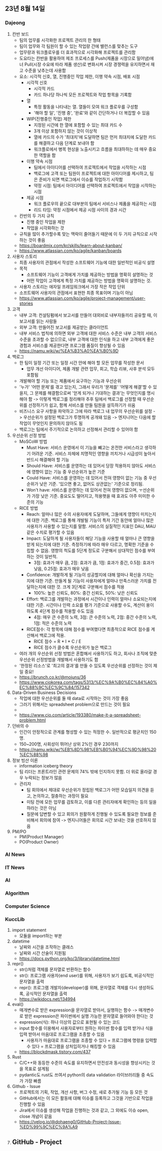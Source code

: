 ## 23년 8월 14일

### Dajeong
1. 칸반 보드
    - 팀의 업무를 시각화한 프로젝트 관리의 한 형태
    - 팀이 업무와 각 팀원이 할 수 있는 작업량 간에 밸런스를 맞추는 도구
    - 업무량과 워크플로우를 더 효과적으로 시각화해 프로젝트를 관리함
    - 도요타는 칸반을 활용하여 제조 프로세스를 Push(제품을 시장으로 밀어냄)에너 Pull(시장 수요에 따라 제품 생산)로 변화시켜 시장 경쟁력을 유지하면서 재고 수준을 낮추는데 사용함
    - 요소:  시각적 신호, 열, 진행중인 작업 제한, 이행 약속 시점, 배포 시점
        - 시각적 신호
            - 시각적 카드
            - 카드 하나당 하나씩 모든 프로젝트와 작업 항목을 기록함
        - 열
            - 특정 활동을 나타내는 열. 열들이 모여 워크 플로우를 구성함
            - '해야 할 일', '진행 중', '완료'와 같이 간단하거나 더 복잡할 수 있음
        - WIP(진행중인 작업) 제한
            - 지정된 시간에 한 열에 포함할 수 있는 최대 카드 수
            - 3개 이상 포함하지 않는 것이 이상적
            - 열에 카드의 수가 '최대치'에 도달하면 팀은 먼저 최대치에 도달한 카드를 해결하고 다음 단계로 보내야 함
            - 워크플로에서 병목 현상을 노출시키고 흐름을 최대하하는 데 매우 중요한 역할을 함
        - 이행 약속 시점
            - 팀에서 아이디어를 선택하여 프로젝트에서 작업을 시작하는 시점
            - 백로그에 고객 또는 팀원이 프로젝트에 대한 아이디어를 제시하고, 팀은 준비가 되면 백로그에서 이슈를 작업하기 시작함
            - 약정 시점: 팀에서 아이디어를 선택하여 프로젝트에서 작업을 시작하는 시점
        - 제공 시점
            - 워크 플로우의 끝으로 대부분의 팀에서 서비스나 제품을 제공하는 시점
            - 리드 타임: 약정 시점에서 제공 시점 사이의 경과 시간
    - 칸반의 두 가지 규칙
        - 진행 중인 작업을 제한
        - 작업을 시각화하는 것
    - 규칙을 많이 추가할수록 맞는 맥락이 줄어들기 때문에 이 두 가지 규칙으로 시작하는 것이 좋음
    - https://boardmix.com/kr/skills/learn-about-kanban/
    - https://www.atlassian.com/ko/agile/kanban/boards
2. 사용자 스토리
    - 최종 사용자의 관점에서 작성한 소프트웨어 기능에 대한 일반적인 비공식 설명
    - 목적
        - 소프트웨어 기능이 고객에게 가치를 제공하는 방법을 명확히 설명하는 것
        - 어떤 작업이 고객에게 특정 가치를 제공하는 방법을 명확히 설명하는 것.
    - 사용자 스토리는 애자일 프레임워크에서 가장 작은 작업 단위
    - 소프트웨어 사용자의 관점에서 표현한 최종 목표이며 기능이 아님
    - https://www.atlassian.com/ko/agile/project-management/user-stories
3. 고객
    - 내부 고객: 컨설팅펌에서 보고서를 만들어 대외비로 내부자들끼리 공유할 때, 이 보고서를 읽는 사람들
    - 외부 고객: 만들어진 보고서를 제공받는 클라이언트
    - 내부 서비스 법칙에 의하면 외부 고객에 대한 서비스 수준은 내부 고객의 서비스 수준을 초과할 수 없으므로, 내부 고객에 대한 인식을 하고 내부 고객에게 좋은 경험과 서비스를 제공한다면 프로그램 품질이 향상될 수 있음
    - https://namu.wiki/w/%EA%B3%A0%EA%B0%9D
4. 백로그
    - 한 팀이 일정 기간 또는 일정 시간 안에 해야 할 모든 업무를 작성한 문서
        - 업무 개선 아이디어, 제품 개발 관련 업무, 회고, 학습 리뷰, 사후 분석 모두 포함됨
    - 개발해야 할 기능 또는 제품에서 요구하는 기능과 우선순위
    - '누가' '어떤 문제'를 겪고 있는지, 그래서 우리가 '문제를' '어떻게 해결'할 수 있을지, 그 문제를 해결함으로써 '얻게 되거나 기대하는 결과'는 무엇인지를 명시해야 함 -> 이렇게 백로그를 정리해야 추후 팀에서 백로그를 선정할 때 우선순위를 선정하기가 쉽고, 함께 서비스를 만들 팀원을 설득하기가 쉬움
    - 비즈니스 요구 사항을 파악하고 그에 따라 백로그 내 업무의 우선순위를 설정 -> 우선순위가 설정된 백로그가 투명하게 공개돼 있음 -> 엔지니어는 다음에 할 작업이 무엇인지 문의하지 않아도 됨
    - 백로그는 팀에서 주기적으로 논의하고 선정해서 관리할 수 있어야 함
5. 우선순위 선정 방법
    - MoSCoW 방법
        - Must Have: 서비스 운영에서 이 기능을 뺴고는 온전한 서비스라고 생각하기 어려운 기준. 서비스 자체에 치명적인 영향을 끼치거나 시급성이 높아서 반드시 해결해야 할 기능
        - Should Have: 서비스를 운영하는 데 있어서 당장 적용하지 않아도 서비스에 영향이 없는 기능 중 우선순위가 높은 기준
        - Could Have: 서비스를 운영하는 데 있어서 전혀 영향이 없는 기능 중 우선순위가 낮은 기준. '있으면 좋고, 없어도 상관없는' 기준으로 정리됨.
        - Won't have: 서비스를 운영하는 데 있어서 전혀 영향이 없으며, ㅜ선순위가 가장 낮은 기준. 중요도도 떨어지고, 적용햇을 때 효과도 아주 미미한 수준의 기능
    - RICE 방법
        - Reach: 얼마나 많은 수의 사용자에게 도달하며, 그들에게 영향이 미치는지에 대한 기준. 백로그를 통해 개발될 기능이 특저 기간 동안에 얼마나 많은 사용자가 사용할 수 있는지를 말함. 서비스의 실질적인 지표인 DAU, MAU같은 수치로 평가할 수 있음
        - Impact: 도달하게 될 사용자들이 해당 기능을 사용할 때 얼마나 큰 영향을 받게 되는지에 대한 기준. 측정하기에 따라 매우 다르고, 명확한 기준을 수립할 수 없음. 영향의 척도를 5단계 정도로 구분해서 상대적인 점수를 부여하는 것이 일반적. 
            - 3점: 효과가 매우 큼, 2점: 효과가 큼, 1점: 효과가 중간, 0.5점: 효과가 낮음, 0.25점: 효과가 매우 낮음
        - Confidence: 개발하게 될 기능이 성공할지에 대해 얼마나 확신을 가지는지에 대한 기준. 만들게 될 기능이 사용자에게 얼마나 만족스러운 가치를 전달하는지에 대한 것. 크게 3단계로 구분해서 점수를 적용
            - 100%: 높은 신뢰도, 80%: 중간 신뢰도, 50%: 낮은 신뢰도
        - Effort: 백로그를 개발하는 과정에서 시간이나 인력이 얼마나 소요되는지에 대한 기준. 시간이나 인력 소요를 평가 기준으로 사용할 수도, 계산이 용이하도록 4단계 점수를 적용할 수도 있음
            - 4점: 매우 큰 수준의 노력, 3점: 큰 수준의 노력, 2점: 중간 수준의 노력, 1점: 적은 수준의 노력
        - RICE점수: 각 항목에 대해 점수를 부여했다면 최종적으로 RICE 점수를 계산해서 백로그에 적용.
            - RICE 점수 = R * I * C / E
            - RICE 점수가 클수록 우선순위가 높은 백로그
    - 여러 개의 우선순위 선정 방법은 혼합해서 사용하기도 하고, 회사나 조직에 맞춘 우선순위 선정방법을 개발해서 사용하기도 함
    - '한정된 리소스'로 '최고의 결과'를 만들 수 있도록 우선순위를 선정하는 것이 제일 중요!
    - https://brunch.co.kr/@mojuns/36
    - https://www.ciokorea.com/tags/5313/%EC%9A%B0%EC%84%A0%EC%88%9C%EC%9C%84/157342
6. Data-Driven Business Decisions
    - 작업에 대한 우선순위를 둘 때 data로 시작하는 것이 가장 좋음
    - 그러기 위해서는 spreadsheet problem으로 만드는 것이 필요
    - 
    - https://www.cio.com/article/193380/make-it-a-spreadsheet-problem.html
7. 던바의 수
    - 인간이 안정적으로 관계를 형성할 수 있는 적정한 수. 일반적으로 평균치인 150명.
    - 150~200명, 사회성이 뛰어난 상위 2%인 경우 230까지
    - https://namu.wiki/w/%EB%8D%98%EB%B0%94%EC%9D%98%20%EC%88%98
8. 정보 빙산 이론
    - information iceberg theory
    - 팀 리더는 프론트라인 관련 문제의 74% 밖에 인지하지 못함. 더 위로 올라갈 경우 누락되는 정보가 많음
    - 관리자
        - 팀 회의에서  제대로 우선순위가 정립된 백로그가 어떤 모습일지 의견을 듣고, 논의하고, 절충하는 과정이 필요
        - 미팅 전에 모든 업무를 검토하고, 이를 다른 관리자에게 확인하는 등의 일을 하라는 것은 아님
        - 질문에 답변할 수 있고 회의가 원활하게 진행될 수 있도록 필요한 정보를 준비해서 회의에 참여 -> 엔지니어들은 회의로 시간 보내는 것을 선호하지 않음
8. PM/PO
    - PM(Product Manager)
    - PO(Product Owner)

### AI News

### IT News

### AI

### Algorithm

### Computer Science

### KuccLib
1. import statement
    - 모듈을 import하는 부분
2. datetime
    - 날짜와 시간을 조작하는 클래스
    - 날짜와 시간 산술이 지원됨
    - https://docs.python.org/ko/3/library/datetime.html
3. repr()
    - str()처럼 객체를 문자열로 반환하는 함수
    - str(): 프로그램 사용자(end user)를 위해, 사용자가 보기 쉽도록, 비공식적인 문자열을 출력
    - repr(): 프로그램 개발자(developer)를 위해, 문자열로 객체를 다시 생성하도록, 공식적인 문자열을 출력
    - https://wikidocs.net/134994
4. eval()
    - 매개변수로 받은 expression을 문자열로 받아서, 실행하는 함수 -> 매개변수로 받은 expression은 파이썬에서 실행 가능한 문자열로 들어와야 한다는 것
    - expression(식): 하나 이상의 값으로 표현될 수 있는 코드
     - input 함수를 이용해서 사용자로부터 원하는 파이썬 함수를 입력 받거나 식을 입력 받아서 마음대로 프로그램을 조종할 수 있음
        - 사용자가 마음대로 프로그램을 조종할 수 있다 = 프로그램에 명령을 입력할 수 있다 = 프로그램을 상처입히거나 해킹할 수 있음
    - https://blockdmask.tistory.com/437
5. Rust
    - C/C++와 동등한 수준의 속도를 유지하면서 안전성과 동시성을 향상시키는 것을 목표로 설계됨
    - pydantic도 rust도 쓰여서 python의 data validation 라이브러리들 중 속도가 가장 빠름
6. Github - Issue
    - 프로젝트의 기획, 작업, 개선 사항, 버그 수정, 새로 추가될 기능 등 모든 것
    - GitHub에서는 이 모든 활동에 대해 이슈를 등록하고 그것을 기반으로 작업을 진행할 수 있음
    - Jira에서 이슈를 생성해 작업을 진행하는 것과 같고, 그 외에도 이슈 open, close 개념이 같음
    - https://velog.io/@dohaeng0/GitHub-Project-Issue-%ED%99%9C%EC%9A%A9
7. GitHub - Project
    - 